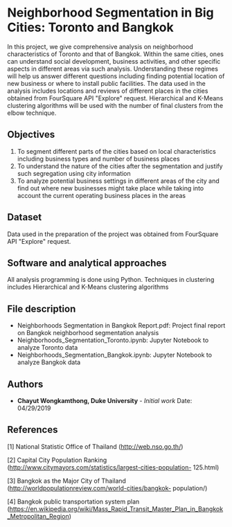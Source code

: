 # Neighborhood Segmentation in Big Cities: Toronto and Bangkok

In this project, we give comprehensive analysis on neighborhood characteristics of Toronto and that of Bangkok. Within the same cities, ones can understand social development, business activities, and other specific aspects in different areas via such analysis. Understanding these regimes will help us answer different questions including finding potential location of new business or where to install public facilities. The data used in the analysis includes locations and reviews of different places in the cities obtained from FourSquare API "Explore" request. Hierarchical and K-Means clustering algorithms will be used with the number of final clusters from the elbow technique. 

## Objectives

1. To segment different parts of the cities based on local characteristics including business types and number of business places
2. To understand the nature of the cities after the segmentation and justify such segregation using city information
3. To analyze potential business settings in different areas of the city and find out where new businesses might take place while taking into account the current operating business places in the areas

## Dataset

Data used in the preparation of the project was obtained from FourSquare API "Explore" request.

## Software and analytical approaches

All analysis programming is done using Python. Techniques in clustering includes Hierarchical and K-Means clustering algorithms

## File description

* Neighborhoods Segmentation in Bangkok Report.pdf: Project final report on Bangkok neighborhood segmentation analysis
* Neighborhoods_Segmentation_Toronto.ipynb: Jupyter Notebook to analyze Toronto data
* Neighborhoods_Segmentation_Bangkok.ipynb: Jupyter Notebook to analyze Bangkok data

## Authors

* **Chayut Wongkamthong, Duke University** - *Initial work* 
Date: 04/29/2019

## References


[1] National Statistic Office of Thailand (http://web.nso.go.th/)

[2] Capital City Population Ranking (http://www.citymayors.com/statistics/largest-cities-population-
125.html)

[3] Bangkok as the Major City of Thailand (http://worldpopulationreview.com/world-cities/bangkok-
population/)

[4] Bangkok public transportation system plan (https://en.wikipedia.org/wiki/Mass_Rapid_Transit_Master_Plan_in_Bangkok_Metropolitan_Region)

